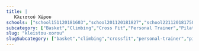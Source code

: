 ```yaml
---
title: |
   Κλειστού Χώρου
schools: ["school151120181603","school201120181827","school221120181758","school221120180446","school201120181100","school171120182246","school171120182344","school251120181408","school151120180320","school221120181953","school191120181017","school191120182022","school211120182358","school251120180710","school171120180110","school191120182134","school171120182315","school171120181353","school221120182008","school181120180139","school241120180403","school211120180529","school211120180124","school151120181310","school151120181422","school151120181700","school181120180222","school181120182008","school191120182051","school121120182232","school201120181505","school211120180544","school211120181032","school211120181924","school211120182246","school211120182315","school221120180305","school221120181129","school221120181505","school221120181729","school221120181812","school121120182315","school201120181241","school231120181534","school191120181227","school171120181436","school151120181812","school151120181924","school231120182036","school211120180320","school231120181353","school241120180251","school231120181436","school181120180612","school181120180432","school271120180027","school131120181505","school191120180222","school211120182051","school221120182203","school021220181953","school231120181548","school201120180417","school231120181729","school161120182134","school211120180627","school221120182036","school231120181700","school131120181534","school191120182358","school231120180208","school251120181100","school231120180836","school181120181422","school181120180822","school231120182008","school201120181256","school211120181115","school201120180432","school201120180710","school221120180348","school161120180222","school211120180724","school201120181548","school221120180432","school231120181505","school131120181632","school221120181534","school191120181729","school131120181700","school131120180012","school131120181744","school171120181505","school211120180515","school181120180208","school171120182051","school231120182232","school161120181241","school181120181827","school131120181646","school281120180515","school181120182344","school231120182051","school231120181632","school181120180920","school211120180222","school181120182148","school241120180641","school151120181227","school221120180753","school171120180251","school171120182008","school191120180041","school131120181856","school221120180627","school221120181603","school211120180836","school241120181212","school241120181324","school171120182329","school131120181715","school151120182036","school221120180056","school211120181603","school161120182148","school251120180920","school231120182203","school211120180753","school171120182036","school181120182036","school191120181505","school241120180417","school241120180153","school221120180222","school171120182105","school251120180656","school231120181256","school131120181758","school231120180515","school191120181310","school181120182329","school201120180110","school191120180027","school221120181827","school191120180417","school271120180124","school221120181924","school241120180208","","","","","","","","","","","","","","","","","","","","","","","","","","","","",""]
subcategory: ["Basket","Climbing","Cross Fit","Personal Trainer","Pilates","Yoga","Γυμναστήριο","Σκάκι"]
slug: "kleistou-xorou"
slugSubcategory: ["basket","climbing","crossfit","personal-trainer","pilates","yoga","gym","chess"]
---
```




